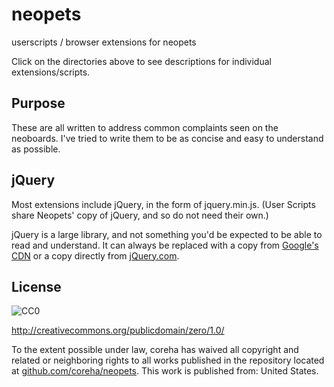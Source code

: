 neopets
=======

userscripts / browser extensions for neopets

Click on the directories above to see descriptions for individual extensions/scripts.

Purpose
-----
These are all written to address common complaints seen on the neoboards. I've tried to write them to be as concise and easy to understand as possible. 

jQuery
-----
Most extensions include jQuery, in the form of jquery.min.js. (User Scripts share Neopets' copy of jQuery, and so do not need their own.)

jQuery is a large library, and not something you'd be expected to be able to read and understand. It can always be replaced with a copy from [Google's CDN](https://ajax.googleapis.com/ajax/libs/jquery/1.9.1/jquery.min.js) or a copy directly from [jQuery.com](http://jquery.com).

License
-----
![CC0](http://i.creativecommons.org/p/zero/1.0/88x31.png)

http://creativecommons.org/publicdomain/zero/1.0/

To the extent possible under law, coreha has waived all copyright and related or neighboring rights to all works published in the repository located at [github.com/coreha/neopets](https://github.com/coreha/neopets). This work is published from: United States.
